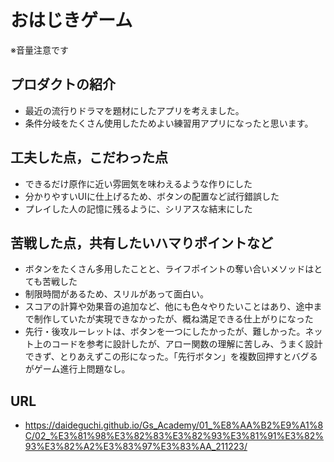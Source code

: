 # おはじきゲーム

※音量注意です


## プロダクトの紹介

- 最近の流行りドラマを題材にしたアプリを考えました。
- 条件分岐をたくさん使用したためよい練習用アプリになったと思います。

## 工夫した点，こだわった点

- できるだけ原作に近い雰囲気を味わえるような作りにした
- 分かりやすいUIに仕上げるため、ボタンの配置など試行錯誤した
- プレイした人の記憶に残るように、シリアスな結末にした

## 苦戦した点，共有したいハマりポイントなど

- ボタンをたくさん多用したことと、ライフポイントの奪い合いメソッドはとても苦戦した
- 制限時間があるため、スリルがあって面白い。
- スコアの計算や効果音の追加など、他にも色々やりたいことはあり、途中まで制作していたが実現できなかったが、概ね満足できる仕上がりになった
- 先行・後攻ルーレットは、ボタンを一つにしたかったが、難しかった。ネット上のコードを参考に設計したが、アロー関数の理解に苦しみ、うまく設計できず、とりあえずこの形になった。「先行ボタン」を複数回押すとバグるがゲーム進行上問題なし。

## URL
- https://daideguchi.github.io/Gs_Academy/01_%E8%AA%B2%E9%A1%8C/02_%E3%81%98%E3%82%83%E3%82%93%E3%81%91%E3%82%93%E3%82%A2%E3%83%97%E3%83%AA_211223/

